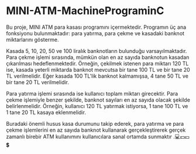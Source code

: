 # MINI-ATM-MachinePrograminC
Bu proje, MINI ATM para kasası programını içermektedir. Programın üç ana fonksiyonu bulunmaktadır: para yatırma, para çekme ve kasadaki banknot miktarlarını gösterme.

Kasada 5, 10, 20, 50 ve 100 liralık banknotların bulunduğu varsayılmaktadır. Para çekme işlemi sırasında, mümkün olan en az sayıda banknotun kasadan çıkarılması hedeflenmektedir. Örneğin, çekilmek istenen para miktarı 120 TL ise, kasada yeterli miktarda banknot mevcutsa bir tane 100 TL ve bir tane 20 TL verilmelidir. Eğer kasada 100 TL'lik banknot kalmamışsa, 4 tane 50 TL ve bir tane 20 TL verilmelidir.

Para yatırma işlemi sırasında ise kullanıcı toplam miktarı girecektir. Para çekme işlemiyle benzer şekilde, banknot sayıları en az sayıda olacak şekilde belirlenmelidir. Örneğin, kullanıcı 120 TL yatırmak istiyorsa, 1 tane 100 TL ve 1 tane 20 TL kasaya eklenmelidir.

Buradaki önemli husus kasa durumunu takip ederek, para yatırma ve para çekme işlemlerini en az sayıda banknot kullanarak gerçekleştirerek gerçek zamanlı birebir ATM kullanımını kullanıcılara sanal ortamda sunmaktır .💻💵💴💲 

